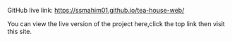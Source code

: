GitHub live link: https://ssmahim01.github.io/tea-house-web/

You can view the live version of the project here,click the top link then visit this site.